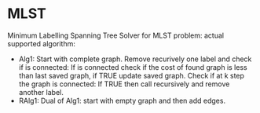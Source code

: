 # MLST
Minimum Labelling Spanning Tree
Solver for MLST problem: actual supported algorithm:
* Alg1:
	Start with complete graph.
	Remove recurively one label and check if is connected:
		If is connected check if the cost of found graph is less than last saved graph, if TRUE update saved graph.
	Check if at k step the graph is connected:
		If TRUE then call recursively and remove another label.
* RAlg1:
	Dual of Alg1: start with empty graph and then add edges.
